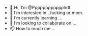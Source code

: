 - 👋 Hi, I’m @Pppppppppppphdf
- 👀 I’m interested in ..fucking ur mom.
- 🌱 I’m currently learning ...
- 💞️ I’m looking to collaborate on ...
- 📫 How to reach me ...

<!---
Pppppppppppphdf/Pppppppppppphdf is a ✨ special ✨ repository because its `README.md` (this file) appears on your GitHub profile.
You can click the Preview link to take a look at your changes.
--->
